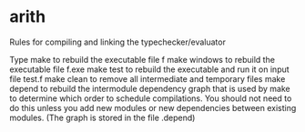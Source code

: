 # arith

Rules for compiling and linking the typechecker/evaluator

Type
make to rebuild the executable file f
make windows to rebuild the executable file f.exe
make test to rebuild the executable and run it on input file test.f
make clean to remove all intermediate and temporary files
make depend to rebuild the intermodule dependency graph that is used
by make to determine which order to schedule
compilations. You should not need to do this unless
you add new modules or new dependencies between
existing modules. (The graph is stored in the file
.depend)

